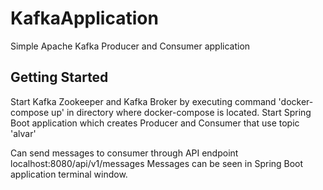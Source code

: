 # KafkaApplication
Simple Apache Kafka Producer and Consumer application 

## Getting Started

Start Kafka Zookeeper and Kafka Broker by executing command 'docker-compose up' in directory where docker-compose is located.
Start Spring Boot application which creates Producer and Consumer that use topic 'alvar' 

Can send messages to consumer through API endpoint localhost:8080/api/v1/messages 
Messages can be seen in Spring Boot application terminal window.


